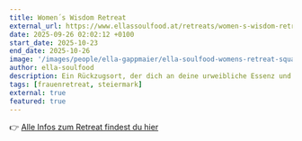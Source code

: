 ```yaml
---
title: Women´s Wisdom Retreat
external_url: https://www.ellassoulfood.at/retreats/women-s-wisdom-retreat/
date: 2025-09-26 02:02:12 +0100
start_date: 2025-10-23
end_date: 2025-10-26
image: '/images/people/ella-gappmaier/ella-soulfood-womens-retreat-square.jpg'
author: ella-soulfood
description: Ein Rückzugsort, der dich an deine urweibliche Essenz und Schöpferkraft erinnert. 4 Tage Schwesternschaft, tiefe Verbundenheit, sanfte Auszeit und Raum für dein Frau-Sein.
tags: [frauenretreat, steiermark]
external: true
featured: true
---
```


<div class="post__external-link">
    👉 <a href="{{ page.external_url }}" target="_blank" class="button button--primary subscribe-button js-sign-up">Alle Infos zum Retreat findest du hier</a>
</div>